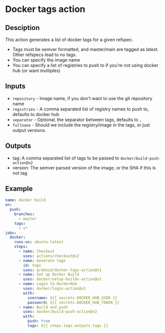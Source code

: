 # Docker tags action

## Desciption
This action generates a list of docker tags for a given refspec.

- Tags must be semver formatted, and master/main are tagged as latest.  Other refspecs lead to no tags.
- You can specify the image name
- You can specify a list of registries to push to if you're not using docker hub (or want multiples)

## Inputs

 - `repository` - Image name, if you don't want to use the git repository name
 - `registries` - A comma separated list of registry names to push to, defaults to docker hub
 - `separator` - Optional, the separator between tags, defaults to `,`
 - `fullnane` - Should we include the registry/image in the tags, or just output versions.

## Outputs
 - tag: A comma separated list of tags to be passed to `docker/build-push-action@v2`
 - version: The semver parsed version of the image, or the SHA if this is not tag

## Example

```yaml
name: docker build
on:
  push:
    branches:
      - master
    tags:
      - v*
jobs:
  docker:
    runs-on: ubuntu-latest
    steps:
      - name: Checkout
        uses: actions/checkout@v2
      - name: Generate tags
        id: tags
        uses: greboid/docker-tags-action@v1
      - name: Set up Docker Build
        uses: docker/setup-buildx-action@v1
      - name: Login to DockerHub
        uses: docker/login-action@v1
        with:
          username: ${{ secrets.DOCKER_HUB_USER }}
          password: ${{ secrets.DOCKER_HUB_TOKEN }}
      - name: Build and push
        uses: docker/build-push-action@v2
        with:
          push: true
          tags: ${{ steps.tags.outputs.tags }}
```